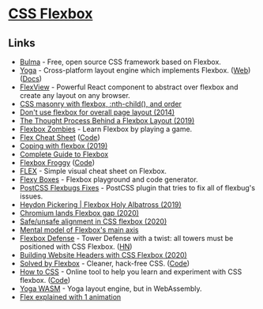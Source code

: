 # [CSS Flexbox](https://www.google.com/search?q=flexbox&hl=en&safe=off)

## Links

- [Bulma](https://bulma.io) - Free, open source CSS framework based on Flexbox.
- [Yoga](https://github.com/facebook/yoga) - Cross-platform layout engine which implements Flexbox. ([Web](https://yogalayout.com/)) ([Docs](https://yogalayout.com/docs))
- [FlexView](https://github.com/buildo/react-flexview) - Powerful React component to abstract over flexbox and create any layout on any browser.
- [CSS masonry with flexbox, :nth-child(), and order](https://tobiasahlin.com/blog/masonry-with-css/)
- [Don't use flexbox for overall page layout (2014)](https://jakearchibald.com/2014/dont-use-flexbox-for-page-layout/)
- [The Thought Process Behind a Flexbox Layout (2019)](https://css-tricks.com/the-thought-process-behind-a-flexbox-layout/)
- [Flexbox Zombies](https://flexboxzombies.com/p/flexbox-zombies) - Learn Flexbox by playing a game.
- [Flex Cheat Sheet](https://yoksel.github.io/flex-cheatsheet/) ([Code](https://github.com/yoksel/flex-cheatsheet))
- [Coping with flexbox (2019)](https://kgrz.io/coping-with-flexbox.html)
- [Complete Guide to Flexbox](https://css-tricks.com/snippets/css/a-guide-to-flexbox/)
- [Flexbox Froggy](http://flexboxfroggy.com/) ([Code](https://github.com/thomaspark/flexboxfroggy))
- [FLEX](http://flexbox.malven.co/) - Simple visual cheat sheet on Flexbox.
- [Flexy Boxes](https://the-echoplex.net/flexyboxes/) - Flexbox playground and code generator.
- [PostCSS Flexbugs Fixes](https://github.com/luisrudge/postcss-flexbugs-fixes) - PostCSS plugin that tries to fix all of flexbug's issues.
- [Heydon Pickering | Flexbox Holy Albatross (2019)](https://www.youtube.com/watch?v=RUyNJaoJH_k)
- [Chromium lands Flexbox gap (2020)](https://web.dev/flexbox-gap/)
- [Safe/unsafe alignment in CSS flexbox (2020)](https://www.stefanjudis.com/today-i-learned/safe-unsafe-alignment-in-css-flexbox/)
- [Mental model of Flexbox's main axis](https://twitter.com/pomber/status/1281339741682753542)
- [Flexbox Defense](http://www.flexboxdefense.com/) - Tower Defense with a twist: all towers must be positioned with CSS Flexbox. ([HN](https://news.ycombinator.com/item?id=24319989))
- [Building Website Headers with CSS Flexbox (2020)](https://ishadeed.com/article/website-headers-flexbox/)
- [Solved by Flexbox](https://philipwalton.github.io/solved-by-flexbox/) - Cleaner, hack-free CSS. ([Code](https://github.com/philipwalton/solved-by-flexbox))
- [How to CSS](https://www.howtocss.dev/) - Online tool to help you learn and experiment with CSS flexbox. ([Code](https://github.com/mikolajdobrucki/how-to-css))
- [Yoga WASM](https://github.com/rickbutton/yoga-wasm) - Yoga layout engine, but in WebAssembly.
- [Flex explained with 1 animation](https://twitter.com/javascriptual/status/1387507984964726784)
